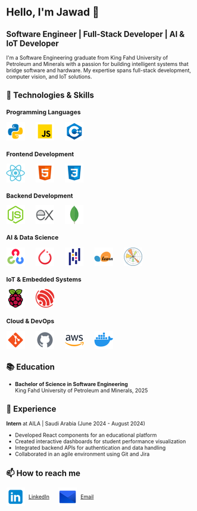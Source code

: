# Hello, I'm Jawad 👋

## Software Engineer | Full-Stack Developer | AI & IoT Developer

I'm a Software Engineering graduate from King Fahd University of Petroleum and Minerals with a passion for building intelligent systems that bridge software and hardware. My expertise spans full-stack development, computer vision, and IoT solutions.

## 🚀 Technologies & Skills

### Programming Languages

<p>
  <img src="icons/python.png" alt="Python" width="50" height="50" style="margin-right: 25px"/>
  <img src="icons/javascript.png" alt="JavaScript" width="50" height="50" style="margin-right: 25px"/>
  <img src="icons/c++.png" alt="C++" width="50" height="50" style="margin-right: 25px"/>
</p>

### Frontend Development

<p>
  <img src="icons/react.png" alt="React" width="50" height="50" style="margin-right: 25px"/>
  <img src="icons/html-5.png" alt="HTML5" width="50" height="50" style="margin-right: 25px"/>
  <img src="icons/css.png" alt="CSS3" width="50" height="50" style="margin-right: 25px"/>
</p>

### Backend Development

<p>
  <img src="icons/Node.js.png" alt="Node.js" width="50" height="50" style="margin-right: 25px"/>
  <img src="icons/express-js.png" alt="Express.js" width="50" height="50" style="margin-right: 25px"/>
  <img src="icons/mongodb.png" alt="MongoDB" width="50" height="50" style="margin-right: 25px"/>
</p>

### AI & Data Science

<p>
  <img src="icons/opencv.png" alt="OpenCV" width="50" height="50" style="margin-right: 25px"/>
  <img src="icons/pytorch.png" alt="PyTorch" width="50" height="50" style="margin-right: 25px"/>
  <img src="icons/pandas.png" alt="Pandas" width="50" height="50" style="margin-right: 25px"/>
  <img src="icons/scikit-learn.png" alt="scikit-learn" width="50" height="50" style="margin-right: 25px"/>
  <img src="icons/Matplotlib.png" alt="MatplotLib" width="50" height="50" style="margin-right: 25px"/>
</p>

### IoT & Embedded Systems

<p>
  <img src="icons/raspberry-pi.png" alt="Raspberry Pi" width="50" height="50" style="margin-right: 25px"/>
  <img src="icons/Espressif.png" alt="ESP32" width="50" height="50" style="margin-right: 25px"/>
</p>

### Cloud & DevOps

<p>
  <img src="icons/git.png" alt="Git" width="50" height="50" style="margin-right: 25px"/>
  <img src="icons/github-gray.png" alt="GitHub" width="50" height="50" style="margin-right: 25px"/>
  <img src="icons/aws.png" alt="AWS" width="50" height="50" style="margin-right: 25px"/>
  <img src="icons/docker.png" alt="Docker" width="50" height="50" style="margin-right: 25px"/>
</p>

## 📚 Education

- **Bachelor of Science in Software Engineering**  
  King Fahd University of Petroleum and Minerals, 2025

## 💼 Experience

**Intern** at AILA | Saudi Arabia (June 2024 - August 2024)

- Developed React components for an educational platform
- Created interactive dashboards for student performance visualization
- Integrated backend APIs for authentication and data handling
- Collaborated in an agile environment using Git and Jira

## 📫 How to reach me

<p>
  <a href="https://www.linkedin.com/in/jawadalmuttawa/" style="text-decoration: none; margin-right: 20px; display: inline-flex; align-items: center;">
    <img src="icons/linkedin.png" alt="LinkedIn" width="50" height="50" style="margin-right: 10px;"/>
    <span style="text-decoration: underline;">LinkedIn</span>
  </a>
  <a href="mailto:almuttawa.jawad@gmail.com" style="text-decoration: none; display: inline-flex; align-items: center;">
    <img src="icons/email.png" alt="Email" width="50" height="50" style="margin-right: 10px;"/>
    <span style="text-decoration: underline;">Email</span>
  </a>
</p>
